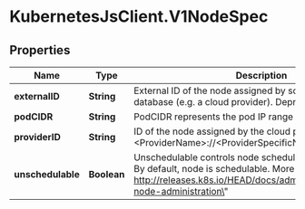 # KubernetesJsClient.V1NodeSpec

## Properties
Name | Type | Description | Notes
------------ | ------------- | ------------- | -------------
**externalID** | **String** | External ID of the node assigned by some machine database (e.g. a cloud provider). Deprecated. | [optional] 
**podCIDR** | **String** | PodCIDR represents the pod IP range assigned to the node. | [optional] 
**providerID** | **String** | ID of the node assigned by the cloud provider in the format: &lt;ProviderName&gt;://&lt;ProviderSpecificNodeID&gt; | [optional] 
**unschedulable** | **Boolean** | Unschedulable controls node schedulability of new pods. By default, node is schedulable. More info: http://releases.k8s.io/HEAD/docs/admin/node.md#manual-node-administration\&quot; | [optional] 


